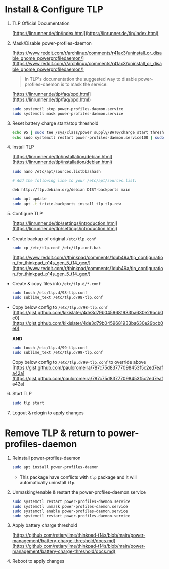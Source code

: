 # Install & Configure TLP

1. TLP Official Documentation

    [https://linrunner.de/tlp/index.html](https://linrunner.de/tlp/index.html)

2. Mask/Disable power-profiles-daemon

    [https://www.reddit.com/r/archlinux/comments/r41ax3/uninstall_or_disable_gnome_powerprofiledaemon/](https://www.reddit.com/r/archlinux/comments/r41ax3/uninstall_or_disable_gnome_powerprofiledaemon/)

    > In TLP's documentation the suggested way to disable power-profiles-daemon is to mask the service:

    [https://linrunner.de/tlp/faq/ppd.html](https://linrunner.de/tlp/faq/ppd.html)

    ```bash
    sudo systemctl stop power-profiles-daemon.service
    sudo systemctl mask power-profiles-daemon.service
    ```

3. Reset battery charge start/stop threshold

    ```bash
    echo 95 | sudo tee /sys/class/power_supply/BAT0/charge_start_threshold
    echo sudo systemctl restart power-profiles-daemon.service100 | sudo tee /sys/class/power_supply/BAT0/charge_stop_threshold
    ```

4. Install TLP

    [https://linrunner.de/tlp/installation/debian.html](https://linrunner.de/tlp/installation/debian.html)

    ```bash
    sudo nano /etc/apt/sources.listbbashash

    # Add the following line to your /etc/apt/sources.list:

    deb http://ftp.debian.org/debian DIST-backports main
    ```

    ```bash
    sudo apt update
    sudo apt -t trixie-backports install tlp tlp-rdw
    ```

5. Configure TLP

    [https://linrunner.de/tlp/settings/introduction.html](https://linrunner.de/tlp/settings/introduction.html)

- Create backup of original `/etc/tlp.conf`
    ```bash
    sudo cp /etc/tlp.conf /etc/tlp.conf.bak
    ```
    [https://www.reddit.com/r/thinkpad/comments/1dub49a/tlp_configuration_for_thinkpad_p14s_gen_5_t14_gen/](https://www.reddit.com/r/thinkpad/comments/1dub49a/tlp_configuration_for_thinkpad_p14s_gen_5_t14_gen/)

- Create & copy files into `/etc/tlp.d/*.conf`
    ```bash
    sudo touch /etc/tlp.d/98-tlp.conf
    sudo sublime_text /etc/tlp.d/98-tlp.conf
    ```

- Copy below config to `/etc/tlp.d/98-tlp.conf` <br>
    [https://gist.github.com/kikislater/4de3d79b0459681933ba630e29bcb0e0](https://gist.github.com/kikislater/4de3d79b0459681933ba630e29bcb0e0)


    **AND**

    ```bash
    sudo touch /etc/tlp.d/99-tlp.conf
    sudo sublime_text /etc/tlp.d/99-tlp.conf
    ```

    Copy below config to `/etc/tlp.d/99-tlp.conf` to override above <br>
    [https://gist.github.com/pauloromeira/787c75d83777098453f5c2ed7eafa42a](https://gist.github.com/pauloromeira/787c75d83777098453f5c2ed7eafa42a)


6. Start TLP

    ```bash
    sudo tlp start
    ```
7. Logout & relogin to apply changes

# Remove TLP & return to power-profiles-daemon

1. Reinstall power-profiles-daemon

    ```bash
    sudo apt install power-profiles-daemon
    ```

    - This package have conflicts with `tlp` package and it will automatically uninstall `tlp`.

2. Unmasking/enable & restart the power-profiles-daemon.service

    ```bash
    sudo systemctl restart power-profiles-daemon.service
    sudo systemctl unmask power-profiles-daemon.service
    sudo systemctl enable power-profiles-daemon.service
    sudo systemctl restart power-profiles-daemon.service
    ```

3. Apply battery charge threshold

    [https://github.com/retiarylime/thinkpad-t14s/blob/main/power-management/battery-charge-threshold/docs.md](https://github.com/retiarylime/thinkpad-t14s/blob/main/power-management/battery-charge-threshold/docs.md)

4. Reboot to apply changes



